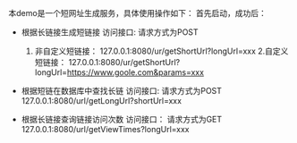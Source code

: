 本demo是一个短网址生成服务，具体使用操作如下：
首先启动，成功后：
- 根据长链接生成短链接 访问接口:
请求方式为POST
  1. 非自定义短链接：
    127.0.0.1:8080/ur/getShortUrl?longUrl=xxx
  2.自定义短链接：
    127.0.0.1:8080/ur/getShortUrl?longUrl=https://www.goole.com&params=xxx

- 根据短链在数据库中查找长链 访问接口:
请求方式为POST
127.0.0.1:8080/url/getLongUrl?shortUrl=xxx

- 根据长链接查询链接访问次数 访问接口：
请求方式为GET
127.0.0.1:8080/url/getViewTimes?longUrl=xxx
